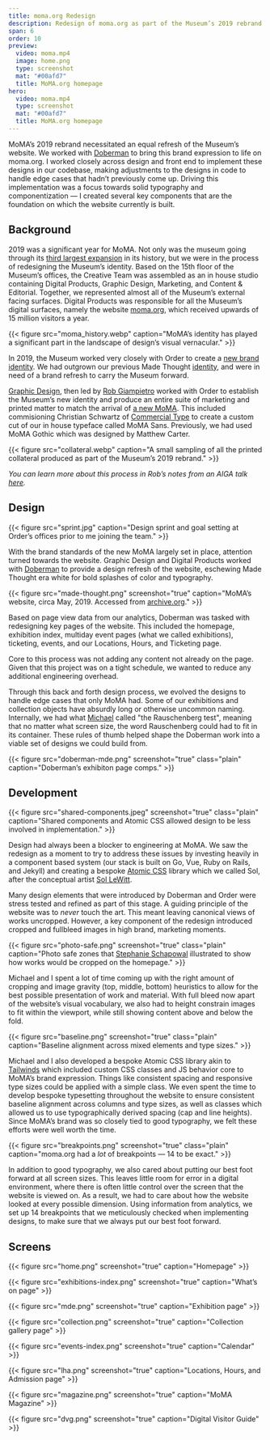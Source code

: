 ```yaml
---
title: moma.org Redesign
description: Redesign of moma.org as part of the Museum’s 2019 rebrand and expansion. 
span: 6
order: 10
preview: 
  video: moma.mp4
  image: home.png
  type: screenshot
  mat: "#00afd7"
  title: MoMA.org homepage
hero:
  video: moma.mp4
  type: screenshot
  mat: "#00afd7"
  title: MoMA.org homepage
---
```


MoMA’s 2019 rebrand necessitated an equal refresh of the Museum’s website. We worked with [Doberman](https://doberman.co/work/) to bring this brand expression to life on moma.org. I worked closely across design and front end to implement these designs in our codebase, making adjustments to the designs in code to handle edge cases that hadn’t previously come up. Driving this implementation was a focus towards solid typography and componentization — I created several key components that are the foundation on which the website currently is built.

## Background

2019 was a significant year for MoMA. Not only was the museum going through its [third largest expansion](https://www.nytimes.com/2019/10/03/arts/design/moma-renovation.html) in its history, but we were in the process of redesigning the Museum’s identity. Based on the 15th floor of the Museum’s offices, the Creative Team was assembled as an in house studio containing Digital Products, Graphic Design, Marketing, and Content & Editorial. Together, we represented almost all of the Museum’s external facing surfaces. Digital Products was responsible for all the Museum’s digital surfaces, namely the website [moma.org](https://www.moma.org/), which received upwards of 15 million visitors a year.

{{< figure src="moma_history.webp" caption="MoMA’s identity has played a significant part in the landscape of design’s visual vernacular." >}}

In 2019, the Museum worked very closely with Order to create a [new brand identity](https://order.design/project/moma). We had outgrown our previous Made Thought [identity](https://www.madethought.com/work/moma), and were in need of a brand refresh to carry the Museum forward. 

[Graphic Design](https://momadesignstudio.org/), then led by [Rob Giampietro](https://linedandunlined.com/) worked with Order to establish the Museum’s new identity and produce an entire suite of marketing and printed matter to match the arrival of [a new MoMA](https://www.moma.org/about/new-moma). This included commisioning Christian Schwartz of [Commercial Type](https://commercialtype.com/) to create a custom cut of our in house typeface called MoMA Sans. Previously, we had used MoMA Gothic which was designed by Matthew Carter.

{{< figure src="collateral.webp" caption="A small sampling of all the printed collateral produced as part of the Museum’s 2019 rebrand." >}}

*You can learn more about this process in Rob’s notes from an AIGA talk [here](https://linedandunlined.com/archive/designing-a-new-moma/).*

## Design

{{< figure src="sprint.jpg" caption="Design sprint and goal setting at Order’s offices prior to me joining the team." >}}

With the brand standards of the new MoMA largely set in place, attention turned towards the website. Graphic Design and Digital Products worked with [Doberman](https://doberman.co/work/) to provide a design refresh of the website, eschewing Made Thought era white for bold splashes of color and typography.

{{< figure src="made-thought.png" screenshot="true" caption="MoMA’s website, circa May, 2019. Accessed from [archive.org](https://web.archive.org/web/20190501170601/https://www.moma.org/)." >}}

Based on page view data from our analytics, Doberman was tasked with redesigning key pages of the website. This included the homepage, exhibition index, multiday event pages (what we called exhibitions), ticketing, events, and our Locations, Hours, and Ticketing page. 

Core to this process was not adding any content not already on the page. Given that this project was on a tight schedule, we wanted to reduce any additional engineering overhead. 

Through this back and forth design process, we evolved the designs to handle edge cases that only MoMA had. Some of our exhibitions and collection objects have absurdly long or otherwise uncommon naming. Internally, we had what [Michael](https://michaelfehrenbach.com/) called "the Rauschenberg test", meaning that no matter what screen size, the word Rauschenberg could had to fit in its container. These rules of thumb helped shape the Doberman work into a viable set of designs we could build from.

{{< figure src="doberman-mde.png" screenshot="true" class="plain" caption="Doberman’s exhibiton page comps." >}}

## Development

{{< figure src="shared-components.jpeg" screenshot="true" class="plain" caption="Shared components and Atomic CSS allowed design to be less involved in implementation." >}}

Design had always been a blocker to engineering at MoMA. We saw the redesign as a moment to try to address these issues by investing heavily in a component based system (our stack is built on Go, Vue, Ruby on Rails, and Jekyll) and creating a bespoke [Atomic CSS](https://css-tricks.com/lets-define-exactly-atomic-css/) library which we called Sol, after the conceptual artist [Sol LeWitt](https://www.moma.org/artists/3528).

Many design elements that were introduced by Doberman and Order were stress tested and refined as part of this stage. A guiding principle of the website was to *never* touch the art. This meant leaving canonical views of works uncropped. However, a key component of the redesign introduced cropped and fullbleed images in high brand, marketing moments. 

{{< figure src="photo-safe.png" screenshot="true" class="plain" caption="Photo safe zones that [Stephanie Schapowal](https://stephanieschapowal.com/) illustrated to show how works would be cropped on the homepage." >}}


Michael and I spent a lot of time coming up with the right amount of cropping and image gravity (top, middle, bottom) heuristics to allow for the best possible presentation of work and material. With full bleed now apart of the website’s visual vocabulary, we also had to height constrain images to fit within the viewport, while still showing content above and below the fold.

{{< figure src="baseline.png" screenshot="true" class="plain" caption="Baseline alignment across mixed elements and type sizes." >}}

Michael and I also developed a bespoke Atomic CSS library akin to [Tailwinds](https://tailwindcss.com/) which included custom CSS classes and JS behavior core to MoMA’s brand expression. Things like consistent spacing and responsive type sizes could be applied with a simple class. We even spent the time to develop bespoke typesetting throughout the website to ensure consistent baseline alignment across columns and type sizes, as well as classes which allowed us to use typographically derived spacing (cap and line heights). Since MoMA’s brand was so closely tied to good typography, we felt these efforts were well worth the time.

{{< figure src="breakpoints.png" screenshot="true" class="plain" caption="moma.org had a *lot* of breakpoints — 14 to be exact." >}}

In addition to good typography, we also cared about putting our best foot forward at all screen sizes. This leaves little room for error in a digital environment, where there is often little control over the screen that the website is viewed on. As a result, we had to care about how the website looked at every possible dimension. Using information from analytics, we set up 14 breakpoints that we meticulously checked when implementing designs, to make sure that we always put our best foot forward.

## Screens

{{< figure src="home.png" screenshot="true" caption="Homepage" >}}

{{< figure src="exhibitions-index.png" screenshot="true" caption="What’s on page" >}}

{{< figure src="mde.png" screenshot="true" caption="Exhibition page" >}}

{{< figure src="collection.png" screenshot="true" caption="Collection gallery page" >}}

{{< figure src="events-index.png" screenshot="true" caption="Calendar" >}}

{{< figure src="lha.png" screenshot="true" caption="Locations, Hours, and Admission page" >}}

{{< figure src="magazine.png" screenshot="true" caption="MoMA Magazine" >}}

{{< figure src="dvg.png" screenshot="true" caption="Digital Visitor Guide" >}}



